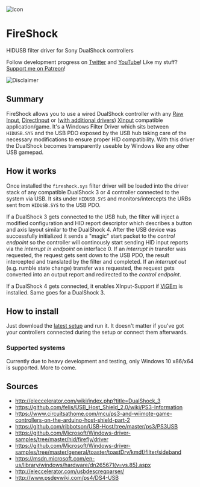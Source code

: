 ![Icon](https://raw.githubusercontent.com/nefarius/FireShock/master/Installer/FireShock.png)

# FireShock
HIDUSB filter driver for Sony DualShock controllers

Follow development progress on [Twitter](https://twitter.com/CNefarius) and [YouTube](https://www.youtube.com/user/nefarius2k8)! Like my stuff? [Support me on Patreon](https://www.patreon.com/nefarius)!

![Disclaimer](http://nefarius.at/public/Alpha-Disclaimer.png)

## Summary
FireShock allows you to use a wired DualShock controller with any [Raw Input](https://msdn.microsoft.com/en-us/library/windows/desktop/ms645543(v=vs.85).aspx), [DirectInput](https://msdn.microsoft.com/de-de/library/windows/desktop/ee418273(v=vs.85)) or ([with additional drivers](../../../ViGEm)) [XInput](https://msdn.microsoft.com/en-us/library/windows/desktop/ee417001(v=vs.85).aspx) compatible application/game. It's a Windows Filter Driver which sits between `HIDUSB.SYS` and the USB PDO exposed by the USB hub taking care of the necessary modifications to ensure proper HID compatibility. With this driver the DualShock becomes transparently useable by Windows like any other USB gamepad.

## How it works
Once installed the `fireshock.sys` filter driver will be loaded into the driver stack of any compatible DualShock 3 or 4 controller connected to the system via USB. It sits under `HIDUSB.SYS` and monitors/intercepts the URBs sent from `HIDUSB.SYS` to the USB PDO.

If a DualShock 3 gets connected to the USB hub, the filter will inject a modified configuration and HID report descriptor which describes a button and axis layout similar to the DualShock 4. After the USB device was successfully initialized it sends a "magic" start packet to the _control endpoint_ so the controller will continously start sending HID input reports via the _interrupt in endpoint_ on interface 0. If an _interrupt in_ transfer was requested, the request gets sent down to the USB PDO, the result intercepted and translated by the filter and completed. If an _interrupt out_ (e.g. rumble state change) transfer was requested, the request gets converted into an output report and redirected to the _control endpoint_.

If a DualShock 4 gets connected, it enables XInput-Support if [ViGEm](../../../ViGEm) is installed. Same goes for a DualShock 3.

## How to install
Just download the [latest setup](../../releases/latest) and run it. It doesn't matter if you've got your controllers connected during the setup or connect them afterwards.

### Supported systems
Currently due to heavy development and testing, only Windows 10 x86/x64 is supported. More to come.

## Sources
 * http://eleccelerator.com/wiki/index.php?title=DualShock_3
 * https://github.com/felis/USB_Host_Shield_2.0/wiki/PS3-Information
 * https://www.circuitsathome.com/mcu/ps3-and-wiimote-game-controllers-on-the-arduino-host-shield-part-2
 * https://github.com/ribbotson/USB-Host/tree/master/ps3/PS3USB
 * https://github.com/Microsoft/Windows-driver-samples/tree/master/hid/firefly/driver
 * https://github.com/Microsoft/Windows-driver-samples/tree/master/general/toaster/toastDrv/kmdf/filter/sideband
 * https://msdn.microsoft.com/en-us/library/windows/hardware/dn265671(v=vs.85).aspx
 * http://eleccelerator.com/usbdescreqparser/
 * http://www.psdevwiki.com/ps4/DS4-USB
